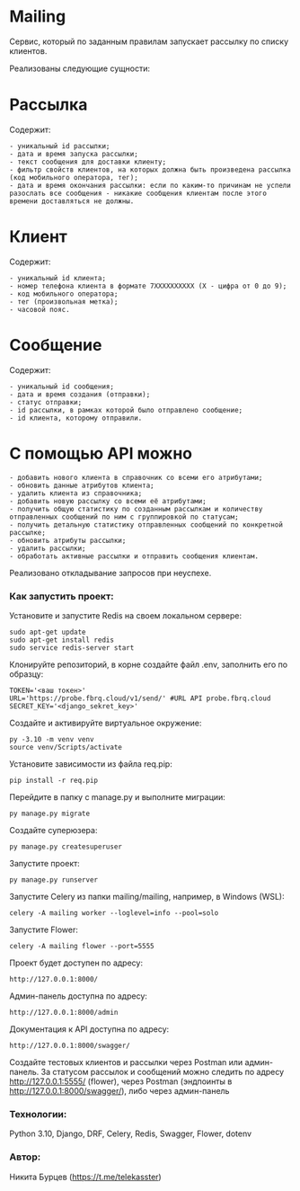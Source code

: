 # Mailing

Сервис, который по заданным правилам запускает рассылку по списку клиентов.

Реализованы следующие сущности:
# Рассылка
Содержит:
```
- уникальный id рассылки;
- дата и время запуска рассылки;
- текст сообщения для доставки клиенту;
- фильтр свойств клиентов, на которых должна быть произведена рассылка (код мобильного оператора, тег);
- дата и время окончания рассылки: если по каким-то причинам не успели разослать все сообщения - никакие сообщения клиентам после этого времени доставляться не должны.
```

# Клиент
Содержит:
```
- уникальный id клиента;
- номер телефона клиента в формате 7XXXXXXXXXX (X - цифра от 0 до 9);
- код мобильного оператора;
- тег (произвольная метка);
- часовой пояс.
```

# Сообщение
Содержит:
```
- уникальный id сообщения;
- дата и время создания (отправки);
- статус отправки;
- id рассылки, в рамках которой было отправлено сообщение;
- id клиента, которому отправили.
```

# С помощью API можно
```
- добавить нового клиента в справочник со всеми его атрибутами;
- обновить данные атрибутов клиента;
- удалить клиента из справочника;
- добавить новую рассылку со всеми её атрибутами;
- получить общую статистику по созданным рассылкам и количеству отправленных сообщений по ним с группировкой по статусам;
- получить детальную статистику отправленных сообщений по конкретной рассылке;
- обновить атрибуты рассылки;
- удалить рассылки;
- обработать активные рассылки и отправить сообщения клиентам.
```

Реализовано откладывание запросов при неуспехе.

### Как запустить проект:

Установите и запустите Redis на своем локальном сервере:

```
sudo apt-get update
sudo apt-get install redis
sudo service redis-server start
```

Клонируйте репозиторий, в корне создайте файл .env, заполнить его по образцу:

```
TOKEN='<ваш токен>'
URL='https://probe.fbrq.cloud/v1/send/' #URL API probe.fbrq.cloud
SECRET_KEY='<django_sekret_key>'
```
Создайте и активируйте виртуальное окружение:

```
py -3.10 -m venv venv
source venv/Scripts/activate

```

Установите зависимости из файла req.pip:

```
pip install -r req.pip
```

Перейдите в папку с manage.py и выполните миграции:

```
py manage.py migrate
```

Создайте суперюзера:

```
py manage.py createsuperuser

```

Запустите проект:

```
py manage.py runserver

```

Запустите Celery из папки mailing/mailing, например, в Windows (WSL):

```
celery -A mailing worker --loglevel=info --pool=solo

```
Запустите Flower:

```
celery -A mailing flower --port=5555

```

Проект будет доступен по адресу:

```
http://127.0.0.1:8000/

```

Админ-панель доступна по адресу:

```
http://127.0.0.1:8000/admin
```

Документация к API доступна по адресу:

```
http://127.0.0.1:8000/swagger/
```

Создайте тестовых клиентов и рассылки через Postman или админ-панель.
За статусом рассылок и сообщений можно следить по адресу http://127.0.0.1:5555/ (flower), через Postman (эндпоинты в http://127.0.0.1:8000/swagger/), либо через админ-панель


### Технологии:

Python 3.10, Django, DRF, Celery, Redis, Swagger, Flower, dotenv

### Автор:

Никита Бурцев (https://t.me/telekasster)